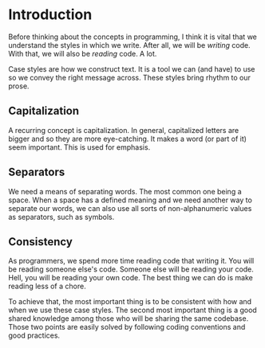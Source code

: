 # Introduction

Before thinking about the concepts in programming, I think it is vital
that we understand the styles in which we write. After all, we will be
_writing_ code. With that, we will also be _reading_ code. A lot.

Case styles are how we construct text. It is a tool we can (and have)
to use so we convey the right message across. These styles bring rhythm
to our prose.

## Capitalization

A recurring concept is capitalization. In general, capitalized letters
are bigger and so they are more eye-catching. It makes a word (or part
of it) seem important. This is used for emphasis.

## Separators

We need a means of separating words. The most common one being a space.
When a space has a defined meaning and we need another way to separate
our words, we can also use all sorts of non-alphanumeric values as
separators, such as symbols.

## Consistency

As programmers, we spend more time reading code that writing it. You
will be reading someone else's code. Someone else will be reading your
code. Hell, you will be reading your own code. The best thing we can do
is make reading less of a chore.

To achieve that, the most important thing is to be consistent with how
and when we use these case styles. The second most important thing is
a good shared knowledge among those who will be sharing the same
codebase. Those two points are easily solved by following coding
conventions and good practices.
